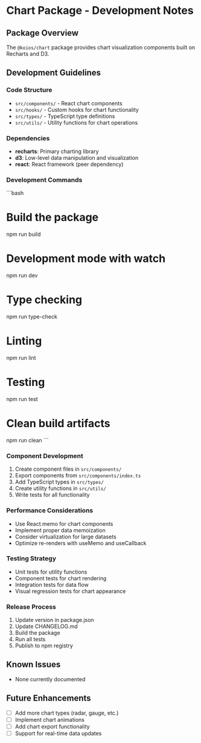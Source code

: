 # Chart Package - Development Notes

## Package Overview
The `@koios/chart` package provides chart visualization components built on Recharts and D3.

## Development Guidelines

### Code Structure
- `src/components/` - React chart components
- `src/hooks/` - Custom hooks for chart functionality
- `src/types/` - TypeScript type definitions
- `src/utils/` - Utility functions for chart operations

### Dependencies
- **recharts**: Primary charting library
- **d3**: Low-level data manipulation and visualization
- **react**: React framework (peer dependency)

### Development Commands
\`\`\`bash
# Build the package
npm run build

# Development mode with watch
npm run dev

# Type checking
npm run type-check

# Linting
npm run lint

# Testing
npm run test

# Clean build artifacts
npm run clean
\`\`\`

### Component Development
1. Create component files in `src/components/`
2. Export components from `src/components/index.ts`
3. Add TypeScript types in `src/types/`
4. Create utility functions in `src/utils/`
5. Write tests for all functionality

### Performance Considerations
- Use React.memo for chart components
- Implement proper data memoization
- Consider virtualization for large datasets
- Optimize re-renders with useMemo and useCallback

### Testing Strategy
- Unit tests for utility functions
- Component tests for chart rendering
- Integration tests for data flow
- Visual regression tests for chart appearance

### Release Process
1. Update version in package.json
2. Update CHANGELOG.md
3. Build the package
4. Run all tests
5. Publish to npm registry

## Known Issues
- None currently documented

## Future Enhancements
- [ ] Add more chart types (radar, gauge, etc.)
- [ ] Implement chart animations
- [ ] Add chart export functionality
- [ ] Support for real-time data updates
